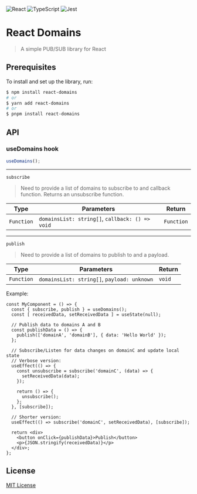 ![React](https://img.shields.io/badge/react-%2320232a.svg?style=for-the-badge&logo=react&logoColor=%2361DAFB)
![TypeScript](https://img.shields.io/badge/typescript-%23007ACC.svg?style=for-the-badge&logo=typescript&logoColor=white)
![Jest](https://img.shields.io/badge/-jest-%23C21325?style=for-the-badge&logo=jest&logoColor=white)

# React Domains

> A simple PUB/SUB library for React

## Prerequisites

To install and set up the library, run:

```sh
$ npm install react-domains
# or
$ yarn add react-domains
# or
$ pnpm install react-domains
```

## API

### useDomains hook

```js
useDomains();
```
---
`subscribe`
> Need to provide a list of domains to subscribe to and callback function. Returns an unsubscribe function.

| Type        | Parameters                                       | Return      |
|-------------|--------------------------------------------------|-------------|
| `Function`  | `domainsList: string[]`, `callback: () => void`  | `Function`  |

---
`publish`
> Need to provide a list of domains to publish to and a payload.

| Type       | Parameters                                    | Return  |
|------------|-----------------------------------------------|---------|
| `Function` | `domainsList: string[]`, `payload: unknown`   | `void`  |


Example:

```tsx
const MyComponent = () => {
  const { subscribe, publish } = useDomains();
  const [ receivedData, setReceivedData ] = useState(null);

  // Publish data to domains A and B
  const publishData = () => {
    publish(['domainA', 'domainB'], { data: 'Hello World' });
  };
  
  // Subscribe/Listen for data changes on domainC and update local state
  // Verbose version:
  useEffect(() => {
    const unsubscribe = subscribe('domainC', (data) => {
      setReceivedData(data);
    });

    return () => {
      unsubscribe();
    };
  }, [subscribe]);
  
  // Shorter version:
  useEffect(() => subscribe('domainC', setReceivedData), [subscribe]);

  return <div>
    <button onClick={publishData}>Publish</button>
    <p>{JSON.stringify(receivedData)}</p>
  </div>;
};
```

## License

[MIT License](https://opensource.org/licenses/MIT)
